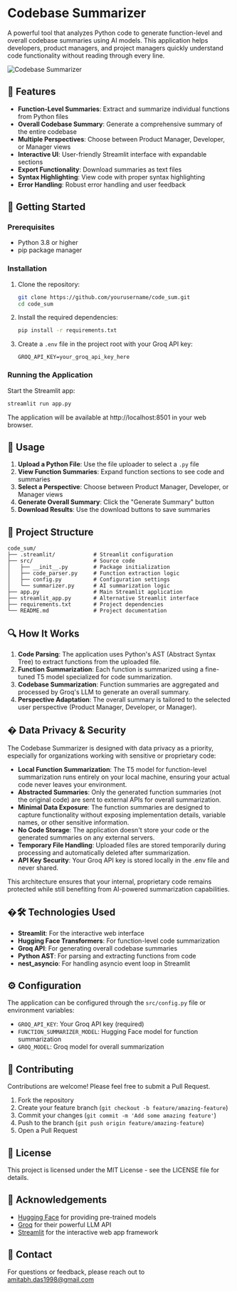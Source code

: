 # Codebase Summarizer

A powerful tool that analyzes Python code to generate function-level and overall codebase summaries using AI models. This application helps developers, product managers, and project managers quickly understand code functionality without reading through every line.

![Codebase Summarizer](https://via.placeholder.com/800x400?text=Codebase+Summarizer)

## 🌟 Features

- **Function-Level Summaries**: Extract and summarize individual functions from Python files
- **Overall Codebase Summary**: Generate a comprehensive summary of the entire codebase
- **Multiple Perspectives**: Choose between Product Manager, Developer, or Manager views
- **Interactive UI**: User-friendly Streamlit interface with expandable sections
- **Export Functionality**: Download summaries as text files
- **Syntax Highlighting**: View code with proper syntax highlighting
- **Error Handling**: Robust error handling and user feedback

## 🚀 Getting Started

### Prerequisites

- Python 3.8 or higher
- pip package manager

### Installation

1. Clone the repository:
   ```bash
   git clone https://github.com/yourusername/code_sum.git
   cd code_sum
   ```

2. Install the required dependencies:
   ```bash
   pip install -r requirements.txt
   ```

3. Create a `.env` file in the project root with your Groq API key:
   ```
   GROQ_API_KEY=your_groq_api_key_here
   ```

### Running the Application

Start the Streamlit app:
```bash
streamlit run app.py
```

The application will be available at http://localhost:8501 in your web browser.

## 🔧 Usage

1. **Upload a Python File**: Use the file uploader to select a `.py` file
2. **View Function Summaries**: Expand function sections to see code and summaries
3. **Select a Perspective**: Choose between Product Manager, Developer, or Manager views
4. **Generate Overall Summary**: Click the "Generate Summary" button
5. **Download Results**: Use the download buttons to save summaries

## 🧩 Project Structure

```
code_sum/
├── .streamlit/            # Streamlit configuration
├── src/                   # Source code
│   ├── __init__.py        # Package initialization
│   ├── code_parser.py     # Function extraction logic
│   ├── config.py          # Configuration settings
│   └── summarizer.py      # AI summarization logic
├── app.py                 # Main Streamlit application
├── streamlit_app.py       # Alternative Streamlit interface
├── requirements.txt       # Project dependencies
└── README.md              # Project documentation
```

## 🔍 How It Works

1. **Code Parsing**: The application uses Python's AST (Abstract Syntax Tree) to extract functions from the uploaded file.
2. **Function Summarization**: Each function is summarized using a fine-tuned T5 model specialized for code summarization.
3. **Codebase Summarization**: Function summaries are aggregated and processed by Groq's LLM to generate an overall summary.
4. **Perspective Adaptation**: The overall summary is tailored to the selected user perspective (Product Manager, Developer, or Manager).

## � Data Privacy & Security

The Codebase Summarizer is designed with data privacy as a priority, especially for organizations working with sensitive or proprietary code:

- **Local Function Summarization**: The T5 model for function-level summarization runs entirely on your local machine, ensuring your actual code never leaves your environment.
- **Abstracted Summaries**: Only the generated function summaries (not the original code) are sent to external APIs for overall summarization.
- **Minimal Data Exposure**: The function summaries are designed to capture functionality without exposing implementation details, variable names, or other sensitive information.
- **No Code Storage**: The application doesn't store your code or the generated summaries on any external servers.
- **Temporary File Handling**: Uploaded files are stored temporarily during processing and automatically deleted after summarization.
- **API Key Security**: Your Groq API key is stored locally in the .env file and never shared.

This architecture ensures that your internal, proprietary code remains protected while still benefiting from AI-powered summarization capabilities.

## �🛠️ Technologies Used

- **Streamlit**: For the interactive web interface
- **Hugging Face Transformers**: For function-level code summarization
- **Groq API**: For generating overall codebase summaries
- **Python AST**: For parsing and extracting functions from code
- **nest_asyncio**: For handling asyncio event loop in Streamlit

## ⚙️ Configuration

The application can be configured through the `src/config.py` file or environment variables:

- `GROQ_API_KEY`: Your Groq API key (required)
- `FUNCTION_SUMMARIZER_MODEL`: Hugging Face model for function summarization
- `GROQ_MODEL`: Groq model for overall summarization

## 🤝 Contributing

Contributions are welcome! Please feel free to submit a Pull Request.

1. Fork the repository
2. Create your feature branch (`git checkout -b feature/amazing-feature`)
3. Commit your changes (`git commit -m 'Add some amazing feature'`)
4. Push to the branch (`git push origin feature/amazing-feature`)
5. Open a Pull Request

## 📝 License

This project is licensed under the MIT License - see the LICENSE file for details.

## 🙏 Acknowledgements

- [Hugging Face](https://huggingface.co/) for providing pre-trained models
- [Groq](https://groq.com/) for their powerful LLM API
- [Streamlit](https://streamlit.io/) for the interactive web app framework

## 📧 Contact

For questions or feedback, please reach out to [amitabh.das1998@gmail.com](mailto:amitabh.das1998@gmail.com)
